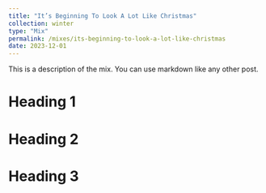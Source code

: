 ```yaml
---
title: "It’s Beginning To Look A Lot Like Christmas"
collection: winter
type: "Mix"
permalink: /mixes/its-beginning-to-look-a-lot-like-christmas
date: 2023-12-01
---
```


This is a description of the mix. You can use markdown like any other post.

Heading 1
======

Heading 2
======

Heading 3
======